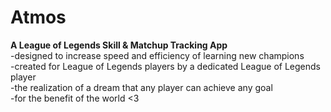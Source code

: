# Atmos
__A League of Legends Skill & Matchup Tracking App__  
-designed to increase speed and efficiency of learning new champions  
-created for League of Legends players by a dedicated League of Legends player  
-the realization of a dream that any player can achieve any goal  
-for the benefit of the world <3  
